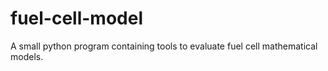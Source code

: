 # fuel-cell-model
A small python program containing tools to evaluate fuel cell mathematical models.
